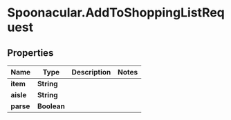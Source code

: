 # Spoonacular.AddToShoppingListRequest

## Properties

Name | Type | Description | Notes
------------ | ------------- | ------------- | -------------
**item** | **String** |  | 
**aisle** | **String** |  | 
**parse** | **Boolean** |  | 


